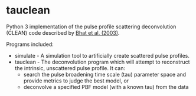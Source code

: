 # tauclean

Python 3 implementation of the pulse profile scattering deconvolution (CLEAN) code described by 
[Bhat et al. (2003)](https://ui.adsabs.harvard.edu/abs/2003ApJ...584..782B/abstract "Description paper").

Programs included:
* simulate - A simulation tool to artificially create scattered pulse profiles.
* tauclean - The deconvolution program which will attempt to reconstruct the intrinsic, unscattered pulse 
profile. It can: 
   * search the pulse broadening time scale (tau) parameter space and provide metrics to judge the best 
   model, or 
   * deconvolve a specified PBF model (with a known tau) from the data
 
